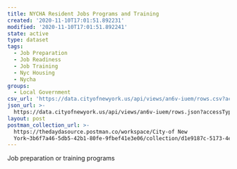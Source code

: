 ```yaml
---
title: NYCHA Resident Jobs Programs and Training
created: '2020-11-10T17:01:51.892231'
modified: '2020-11-10T17:01:51.892241'
state: active
type: dataset
tags:
  - Job Preparation
  - Job Readiness
  - Job Training
  - Nyc Housing
  - Nycha
groups:
  - Local Government
csv_url: 'https://data.cityofnewyork.us/api/views/an6v-iuem/rows.csv?accessType=DOWNLOAD'
json_url: >-
  https://data.cityofnewyork.us/api/views/an6v-iuem/rows.json?accessType=DOWNLOAD
layout: post
postman_collection_url: >-
  https://thedaydasource.postman.co/workspace/City-of New
  York~3b6f7a46-5db5-42b1-80fe-9fbef41e3e06/collection/d1e9187c-5173-4ea5-ab64-1803954e16ab
---
```

Job preparation or training programs
